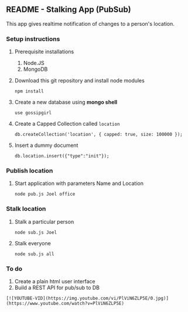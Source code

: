 ## README - Stalking App (PubSub)

This app gives realtime notification of changes to a person's location.

### Setup instructions

1. Prerequisite installations

   1. Node.JS
   2. MongoDB

2. Download this git repository and install node modules

   `npm install`

3. Create a new database using **mongo shell**

   `use gossipgirl`

4. Create a Capped Collection called `location`

   `db.createCollection('location', { capped: true, size: 100000 });`

5. Insert a dummy document

   `db.location.insert({"type":"init"});`

### Publish location

1. Start application with parameters Name and Location

   `node pub.js Joel office`

### Stalk location

1. Stalk a particular person

   `node sub.js Joel`

2. Stalk everyone

      `node sub.js all`

### To do

1. Create a plain html user interface 
2. Build a REST API for pub/sub to DB



`[![YOUTUBE-VID](https://img.youtube.com/vi/PlViN6ZLP5E/0.jpg)](https://www.youtube.com/watch?v=PlViN6ZLP5E)`

